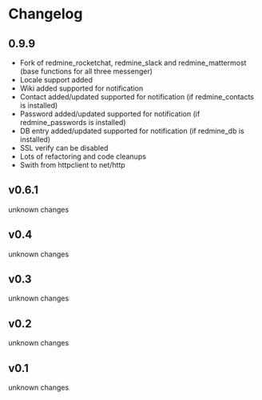 Changelog
=========

##  0.9.9

* Fork of redmine_rocketchat, redmine_slack and redmine_mattermost (base functions for all three messenger)
* Locale support added
* Wiki added supported for notification
* Contact added/updated supported for notification (if redmine_contacts is installed)
* Password added/updated supported for notification (if redmine_passwords is installed)
* DB entry added/updated supported for notification (if redmine_db is installed)
* SSL verify can be disabled
* Lots of refactoring and code cleanups
* Swith from httpclient to net/http

## v0.6.1

unknown changes

## v0.4

unknown changes

## v0.3

unknown changes

## v0.2

unknown changes

## v0.1

unknown changes

